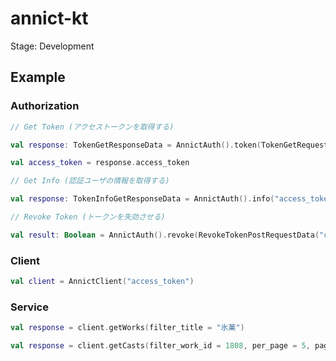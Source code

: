 # annict-kt

Stage: Development

## Example

### Authorization

```kotlin
// Get Token (アクセストークンを取得する)

val response: TokenGetResponseData = AnnictAuth().token(TokenGetRequestData("client_id", "client_secret", "authorization_code"(default), "urn:ietf:wg:oauth:2.0:oob"(default), "code"))

val access_token = response.access_token
```

```kotlin
// Get Info (認証ユーザの情報を取得する)

val response: TokenInfoGetResponseData = AnnictAuth().info("access_token")
```

```kotlin
// Revoke Token (トークンを失効させる)

val result: Boolean = AnnictAuth().revoke(RevokeTokenPostRequestData("client_id", "client_secret", "token"))
```

### Client
```kotlin
val client = AnnictClient("access_token")
```

### Service

```kotlin
val response = client.getWorks(filter_title = "氷菓")
```

```kotlin
val response = client.getCasts(filter_work_id = 1808, per_page = 5, page = 5)
```
